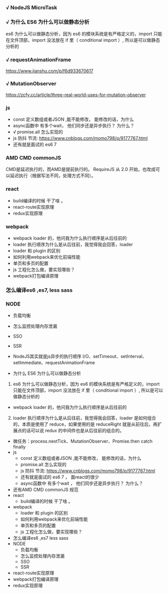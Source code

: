### √ NodeJS MicroTask
### √ 为什么 ES6 为什么可以做静态分析
es6 为什么可以做静态分析，因为 es6 的模块系统是有严格定义的，import 只能在文件顶部，import 没法放在 if 里（ conditional import ）, 所以是可以做静态分析的
### √ requestAnimationFrame
https://www.jianshu.com/p/f6d933670617

### √ MutationObserver
https://zcfy.cc/article/three-real-world-uses-for-mutation-observer
### js

* const 定义数组或者JSON ,能不能修改， 能修改的话，为什么
* async函数中 有多个wait， 他们同步还是异步执行？ 为什么？
* √ promise.all 怎么实现的
* js 防抖 节流: https://www.cnblogs.com/momo798/p/9177767.html
* 还有就是面试的 es6 7

### AMD CMD commonJS

CMD是延迟执行的，而AMD是提前执行的。
RequireJS 从 2.0 开始，也改成可以延迟执行（根据写法不同，处理方式不同）。

### react
* build编译的时候 干了啥 。
* react-route实现原理 
* redux实现原理

### webpack
* webpack loader 的，他问我为什么执行顺序是从后往前的
* loader 执行顺序为什么是从后往前，我觉得我会回答，loader 
* loader 和 plugin 的区别
* 如何利用webpack来优化前端性能
* 单页和多页的配置
* js 工程化怎么做，要实现哪些？
*  webpack打包编译原理

### 怎么编译es6 ,es7, less sass
### NODE
* 负载均衡
* 怎么监控处理内存泄漏
* SSO
* SSR

* NodeJS其实就是js异步的执行顺序   I/O、setTimeout、setInterval、setImmediate、requestAnimationFrame
* 为什么 ES6 为什么可以做静态分析
1. es6 为什么可以做静态分析，因为 es6 的模块系统是有严格定义的，import 只能在文件顶部，import 没法放在 if 里（ conditional import ）, 所以是可以做静态分析的
* webpack loader 的，他问我为什么执行顺序是从后往前的
2. loader 执行顺序为什么是从后往前，我觉得我会回答，loader 是如何组合的，本质是使用了 reduce，如果使用的是 reduceRight 就是从前往后，再扩展点的话可以说 redux 的中间件也是从后往前的组合的。

* 微任务：process.nextTick、MutationObserver、Promise.then catch finally
* js
    * const 定义数组或者JSON ,能不能修改， 能修改的话，为什么
    * promise.all 怎么实现的
    * js 防抖 节流: https://www.cnblogs.com/momo798/p/9177767.html
    * 还有就是面试的 es6 7 ， 面react的很少
    * async函数中 有多个wait ， 他们同步还是异步执行？ 为什么？
* 还有AMD CMD commonJS   规范
* react
    * build编译的时候 干了啥 。
* webpack
    * loader 和 plugin 的区别
    * 如何利用webpack来优化前端性能
    * 单页和多页的配置
    * js 工程化怎么做，要实现哪些？
* 怎么编译es6 ,es7   less sass
* NODE
    * 负载均衡
    * 怎么监控处理内存泄漏
    * SSO
    * SSR
*  react-route实现原理 
*  webpack打包编译原理
*  redux实现原理